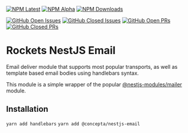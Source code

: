 [![NPM Latest](https://img.shields.io/npm/v/@concepta/nestjs-email)](https://www.npmjs.com/package/@concepta/nestjs-email)
[![NPM Alpha](https://img.shields.io/npm/v/@concepta/nestjs-email/alpha)](https://www.npmjs.com/package/@concepta/nestjs-nestjscontrol)
[![NPM Downloads](https://img.shields.io/npm/dw/@conceptadev/nestjs-email)](https://www.npmjs.com/package/@concepta/nestjs-email)

[![GitHub Open Issues](https://img.shields.io/github/issues/conceptadev/rockets/nestjs-email)](https://github.com/conceptadev/rockets/labels/nestjs-email)
[![GitHub Closed Issues](https://img.shields.io/github/issues-closed/conceptadev/rockets/nestjs-email)](https://github.com/conceptadev/rockets/labels/nestjs-email)
[![GitHub Open PRs](https://img.shields.io/github/issues-pr/conceptadev/rockets/nestjs-email)](https://github.com/conceptadev/rockets/labels/nestjs-email)
[![GitHub Closed PRs](https://img.shields.io/github/issues-pr-closed/conceptadev/rockets/nestjs-email)](https://github.com/conceptadev/rockets/labels/nestjs-email)

# Rockets NestJS Email

Email deliver module that supports most popular transports, as well as template based email bodies using handlebars syntax.

This module is a simple wrapper of the popular [@nestjs-modules/mailer](https://www.npmjs.com/package/@nestjs-modules/mailer) module.

## Installation

`yarn add handlebars`
`yarn add @concepta/nestjs-email`
